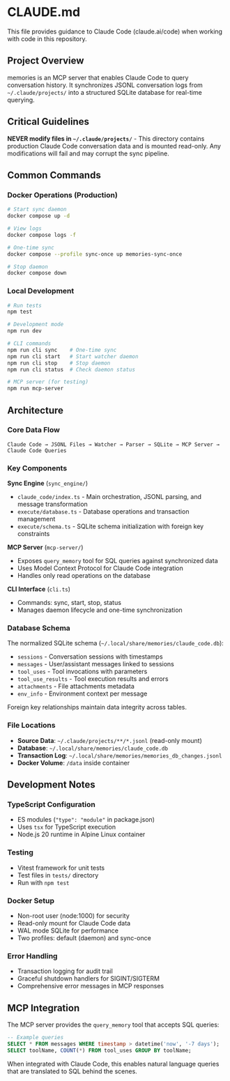 # CLAUDE.md

This file provides guidance to Claude Code (claude.ai/code) when working with code in this repository.

## Project Overview

memories is an MCP server that enables Claude Code to query conversation history. It synchronizes JSONL conversation logs from `~/.claude/projects/` into a structured SQLite database for real-time querying.

## Critical Guidelines

**NEVER modify files in `~/.claude/projects/`** - This directory contains production Claude Code conversation data and is mounted read-only. Any modifications will fail and may corrupt the sync pipeline.

## Common Commands

### Docker Operations (Production)
```bash
# Start sync daemon
docker compose up -d

# View logs  
docker compose logs -f

# One-time sync
docker compose --profile sync-once up memories-sync-once

# Stop daemon
docker compose down
```

### Local Development
```bash
# Run tests
npm test

# Development mode
npm run dev

# CLI commands
npm run cli sync    # One-time sync
npm run cli start   # Start watcher daemon
npm run cli stop    # Stop daemon
npm run cli status  # Check daemon status

# MCP server (for testing)
npm run mcp-server
```

## Architecture

### Core Data Flow
```
Claude Code → JSONL Files → Watcher → Parser → SQLite → MCP Server → Claude Code Queries
```

### Key Components

**Sync Engine** (`sync_engine/`)
- `claude_code/index.ts` - Main orchestration, JSONL parsing, and message transformation
- `execute/database.ts` - Database operations and transaction management
- `execute/schema.ts` - SQLite schema initialization with foreign key constraints

**MCP Server** (`mcp-server/`)
- Exposes `query_memory` tool for SQL queries against synchronized data
- Uses Model Context Protocol for Claude Code integration
- Handles only read operations on the database

**CLI Interface** (`cli.ts`)
- Commands: sync, start, stop, status
- Manages daemon lifecycle and one-time synchronization

### Database Schema

The normalized SQLite schema (`~/.local/share/memories/claude_code.db`):
- `sessions` - Conversation sessions with timestamps
- `messages` - User/assistant messages linked to sessions
- `tool_uses` - Tool invocations with parameters
- `tool_use_results` - Tool execution results and errors
- `attachments` - File attachments metadata
- `env_info` - Environment context per message

Foreign key relationships maintain data integrity across tables.

### File Locations

- **Source Data**: `~/.claude/projects/**/*.jsonl` (read-only mount)
- **Database**: `~/.local/share/memories/claude_code.db`
- **Transaction Log**: `~/.local/share/memories/memories_db_changes.jsonl`
- **Docker Volume**: `/data` inside container

## Development Notes

### TypeScript Configuration
- ES modules (`"type": "module"` in package.json)
- Uses `tsx` for TypeScript execution
- Node.js 20 runtime in Alpine Linux container

### Testing
- Vitest framework for unit tests
- Test files in `tests/` directory
- Run with `npm test`

### Docker Setup
- Non-root user (node:1000) for security
- Read-only mount for Claude Code data
- WAL mode SQLite for performance
- Two profiles: default (daemon) and sync-once

### Error Handling
- Transaction logging for audit trail
- Graceful shutdown handlers for SIGINT/SIGTERM
- Comprehensive error messages in MCP responses

## MCP Integration

The MCP server provides the `query_memory` tool that accepts SQL queries:

```sql
-- Example queries
SELECT * FROM messages WHERE timestamp > datetime('now', '-7 days');
SELECT toolName, COUNT(*) FROM tool_uses GROUP BY toolName;
```

When integrated with Claude Code, this enables natural language queries that are translated to SQL behind the scenes.